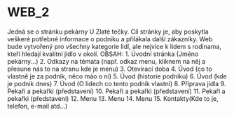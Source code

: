 # WEB_2
Jedná se o stránku pekárny U Zlaté tečky. Cíl stránky je, aby poskytla veškeré potřebné informace o podniku a přilákala další zákazníky.
Web bude vytvořený pro všechny kategorie lidí, ale nejvíce k lidem s rodinama, kteří hledají kvalitní jídlo v okolí. 
OBSAH: 1. Úvodní stránka (Jméno pekárny...)
       2. Odkazy na témata (např. odkaz menu, kliknem na něj a přesune nás to na stranu kde je menu)
       3. Otevírací doba
       4. Úvod (co to vlastně je za podnik, něco máo o ní)
       5. Úvod (historie podniku)
       6. Úvod (kde je podnik dnes)
       7. Úvod (O lidech co tento podnik vlastní)
       8. Příprava jídla
       9. Pekaři a pekařki (představení)
       10. Pekaři a pekařki (představení)
       11.  Pekaři a pekařki (představení)
       12. Menu
       13. Menu
       14. Menu
       15. Kontakty(Kde to je, telefon, e-mail atd...)
       
